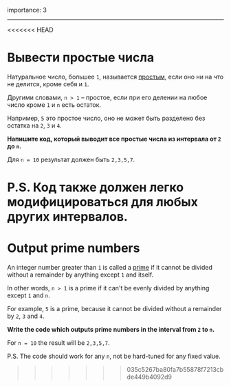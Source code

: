 importance: 3

---

<<<<<<< HEAD
# Вывести простые числа

Натуральное число, большее `1`, называется [простым](https://ru.wikipedia.org/wiki/%D0%9F%D1%80%D0%BE%D1%81%D1%82%D0%BE%D0%B5_%D1%87%D0%B8%D1%81%D0%BB%D0%BE), если оно ни на что не делится, кроме себя и `1`.

Другими словами, `n > 1` – простое, если при его делении на любое число кроме `1` и `n` есть остаток.

Например, `5` это простое число, оно не может быть разделено без остатка на `2`, `3` и `4`.

**Напишите код, который выводит все простые числа из интервала от `2` до `n`.**

Для `n = 10` результат должен быть `2,3,5,7`.

P.S. Код также должен легко модифицироваться для любых других интервалов.
=======
# Output prime numbers

An integer number greater than `1` is called a [prime](https://en.wikipedia.org/wiki/Prime_number) if it cannot be divided without a remainder by anything except `1` and itself.

In other words, `n > 1` is a prime if it can't be evenly divided by anything except `1` and `n`.

For example, `5` is a prime, because it cannot be divided without a remainder by `2`, `3` and `4`.

**Write the code which outputs prime numbers in the interval from `2` to `n`.**

For `n = 10` the result will be `2,3,5,7`.

P.S. The code should work for any `n`, not be hard-tuned for any fixed value.
>>>>>>> 035c5267ba80fa7b55878f7213cbde449b4092d9
